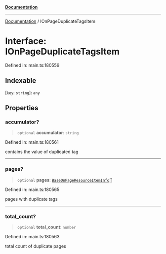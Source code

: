 [**Documentation**](../README.md)

***

[Documentation](../README.md) / IOnPageDuplicateTagsItem

# Interface: IOnPageDuplicateTagsItem

Defined in: main.ts:180559

## Indexable

\[`key`: `string`\]: `any`

## Properties

### accumulator?

> `optional` **accumulator**: `string`

Defined in: main.ts:180561

contains the value of duplicated tag

***

### pages?

> `optional` **pages**: [`BaseOnPageResourceItemInfo`](../classes/BaseOnPageResourceItemInfo.md)[]

Defined in: main.ts:180565

pages with duplicate tags

***

### total\_count?

> `optional` **total\_count**: `number`

Defined in: main.ts:180563

total count of duplicate pages
